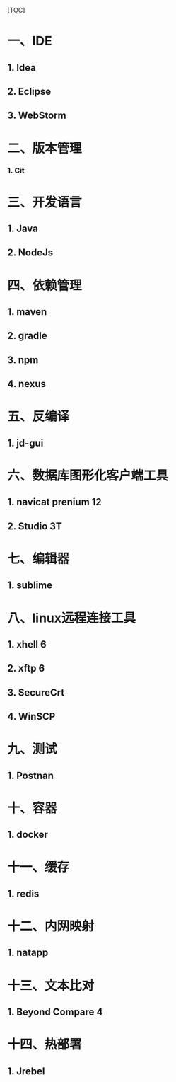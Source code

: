 [TOC]





# 一、IDE

## 1. Idea

## 2. Eclipse

## 3. WebStorm



# 二、版本管理

### 1. Git



# 三、开发语言

## 1. Java

## 2. NodeJs





# 四、依赖管理

## 1. maven

## 2. gradle

## 3. npm

## 4. nexus





# 五、反编译

## 1. jd-gui



# 六、数据库图形化客户端工具

## 1. navicat prenium 12

## 2. Studio 3T



# 七、编辑器

## 1. sublime



# 八、linux远程连接工具

## 1. xhell 6

## 2. xftp 6

## 3. SecureCrt

## 4. WinSCP



# 九、测试

## 1. Postnan



# 十、容器

## 1. docker



# 十一、缓存

## 1. redis



# 十二、内网映射

## 1. natapp





# 十三、文本比对

## 1. Beyond Compare 4





# 十四、热部署

## 1. Jrebel